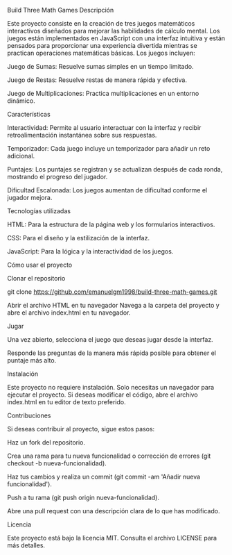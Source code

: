Build Three Math Games
Descripción

Este proyecto consiste en la creación de tres juegos matemáticos interactivos diseñados para mejorar las habilidades de cálculo mental. Los juegos están implementados en JavaScript con una interfaz intuitiva y están pensados para proporcionar una experiencia divertida mientras se practican operaciones matemáticas básicas. Los juegos incluyen:

Juego de Sumas: Resuelve sumas simples en un tiempo limitado.

Juego de Restas: Resuelve restas de manera rápida y efectiva.

Juego de Multiplicaciones: Practica multiplicaciones en un entorno dinámico.

Características

Interactividad: Permite al usuario interactuar con la interfaz y recibir retroalimentación instantánea sobre sus respuestas.

Temporizador: Cada juego incluye un temporizador para añadir un reto adicional.

Puntajes: Los puntajes se registran y se actualizan después de cada ronda, mostrando el progreso del jugador.

Dificultad Escalonada: Los juegos aumentan de dificultad conforme el jugador mejora.

Tecnologías utilizadas

HTML: Para la estructura de la página web y los formularios interactivos.

CSS: Para el diseño y la estilización de la interfaz.

JavaScript: Para la lógica y la interactividad de los juegos.

Cómo usar el proyecto

Clonar el repositorio

git clone https://github.com/emanuelgm1998/build-three-math-games.git  


Abrir el archivo HTML en tu navegador
Navega a la carpeta del proyecto y abre el archivo index.html en tu navegador.

Jugar

Una vez abierto, selecciona el juego que deseas jugar desde la interfaz.

Responde las preguntas de la manera más rápida posible para obtener el puntaje más alto.

Instalación

Este proyecto no requiere instalación. Solo necesitas un navegador para ejecutar el proyecto. Si deseas modificar el código, abre el archivo index.html en tu editor de texto preferido.

Contribuciones

Si deseas contribuir al proyecto, sigue estos pasos:

Haz un fork del repositorio.

Crea una rama para tu nueva funcionalidad o corrección de errores (git checkout -b nueva-funcionalidad).

Haz tus cambios y realiza un commit (git commit -am 'Añadir nueva funcionalidad').

Push a tu rama (git push origin nueva-funcionalidad).

Abre una pull request con una descripción clara de lo que has modificado.

Licencia

Este proyecto está bajo la licencia MIT. Consulta el archivo LICENSE para más detalles.
